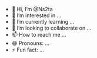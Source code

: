 - 👋 Hi, I’m @Ns2ta
- 👀 I’m interested in ...
- 🌱 I’m currently learning ...
- 💞️ I’m looking to collaborate on ...
- 📫 How to reach me ...
- 😄 Pronouns: ...
- ⚡ Fun fact: ...

<!---
Ns2ta/Ns2ta is a ✨ special ✨ repository because its `README.md` (this file) appears on your GitHub profile.
You can click the Preview link to take a look at your changes.
--->
